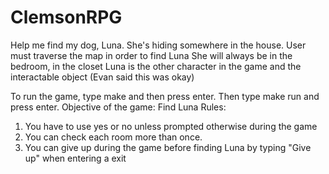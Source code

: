 # ClemsonRPG
Help me find my dog, Luna. She's hiding somewhere in the house.
User must traverse the map in order to find Luna
She will always be in the bedroom, in the closet
Luna is the other character in the game and the interactable object (Evan said this was okay)


To run the game, type make and then press enter. Then type make run and press enter. 
Objective of the game: Find Luna
Rules:
1. You have to use yes or no unless prompted otherwise during the game
2. You can check each room more than once.
3. You can give up during the game before finding Luna by typing "Give up" when entering a exit
